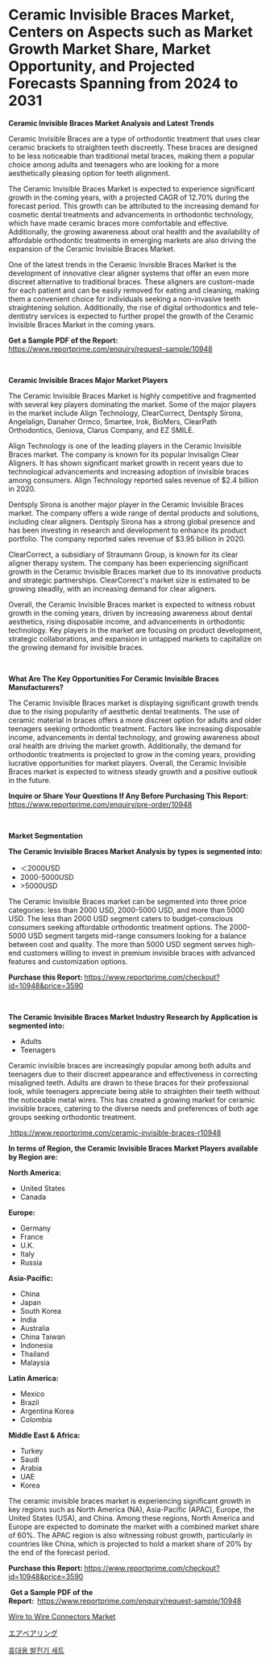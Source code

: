 <p><h1>Ceramic Invisible Braces Market, Centers on Aspects such as Market Growth Market Share, Market Opportunity, and Projected Forecasts Spanning from 2024 to 2031</h1></p><p><strong>Ceramic Invisible Braces Market Analysis and Latest Trends</strong></p>
<p><p>Ceramic Invisible Braces are a type of orthodontic treatment that uses clear ceramic brackets to straighten teeth discreetly. These braces are designed to be less noticeable than traditional metal braces, making them a popular choice among adults and teenagers who are looking for a more aesthetically pleasing option for teeth alignment.</p><p>The Ceramic Invisible Braces Market is expected to experience significant growth in the coming years, with a projected CAGR of 12.70% during the forecast period. This growth can be attributed to the increasing demand for cosmetic dental treatments and advancements in orthodontic technology, which have made ceramic braces more comfortable and effective. Additionally, the growing awareness about oral health and the availability of affordable orthodontic treatments in emerging markets are also driving the expansion of the Ceramic Invisible Braces Market.</p><p>One of the latest trends in the Ceramic Invisible Braces Market is the development of innovative clear aligner systems that offer an even more discreet alternative to traditional braces. These aligners are custom-made for each patient and can be easily removed for eating and cleaning, making them a convenient choice for individuals seeking a non-invasive teeth straightening solution. Additionally, the rise of digital orthodontics and tele-dentistry services is expected to further propel the growth of the Ceramic Invisible Braces Market in the coming years.</p></p>
<p><strong>Get a Sample PDF of the Report:&nbsp;</strong> <a href="https://www.reportprime.com/enquiry/request-sample/10948">https://www.reportprime.com/enquiry/request-sample/10948</a></p>
<p>&nbsp;</p>
<p><strong>Ceramic Invisible Braces Major Market Players</strong></p>
<p><p>The Ceramic Invisible Braces Market is highly competitive and fragmented with several key players dominating the market. Some of the major players in the market include Align Technology, ClearCorrect, Dentsply Sirona, Angelalign, Danaher Ormco, Smartee, Irok, BioMers, ClearPath Orthodontics, Geniova, Clarus Company, and EZ SMILE.</p><p>Align Technology is one of the leading players in the Ceramic Invisible Braces market. The company is known for its popular Invisalign Clear Aligners. It has shown significant market growth in recent years due to technological advancements and increasing adoption of invisible braces among consumers. Align Technology reported sales revenue of $2.4 billion in 2020.</p><p>Dentsply Sirona is another major player in the Ceramic Invisible Braces market. The company offers a wide range of dental products and solutions, including clear aligners. Dentsply Sirona has a strong global presence and has been investing in research and development to enhance its product portfolio. The company reported sales revenue of $3.95 billion in 2020.</p><p>ClearCorrect, a subsidiary of Straumann Group, is known for its clear aligner therapy system. The company has been experiencing significant growth in the Ceramic Invisible Braces market due to its innovative products and strategic partnerships. ClearCorrect's market size is estimated to be growing steadily, with an increasing demand for clear aligners.</p><p>Overall, the Ceramic Invisible Braces market is expected to witness robust growth in the coming years, driven by increasing awareness about dental aesthetics, rising disposable income, and advancements in orthodontic technology. Key players in the market are focusing on product development, strategic collaborations, and expansion in untapped markets to capitalize on the growing demand for invisible braces.</p></p>
<p>&nbsp;</p>
<p><strong>What Are The Key Opportunities For Ceramic Invisible Braces Manufacturers?</strong></p>
<p><p>The Ceramic Invisible Braces market is displaying significant growth trends due to the rising popularity of aesthetic dental treatments. The use of ceramic material in braces offers a more discreet option for adults and older teenagers seeking orthodontic treatment. Factors like increasing disposable income, advancements in dental technology, and growing awareness about oral health are driving the market growth. Additionally, the demand for orthodontic treatments is projected to grow in the coming years, providing lucrative opportunities for market players. Overall, the Ceramic Invisible Braces market is expected to witness steady growth and a positive outlook in the future.</p></p>
<p><strong>Inquire or Share Your Questions If Any Before Purchasing This Report:</strong> <a href="https://www.reportprime.com/enquiry/pre-order/10948">https://www.reportprime.com/enquiry/pre-order/10948</a></p>
<p>&nbsp;</p>
<p><strong>Market Segmentation</strong></p>
<p><strong>The Ceramic Invisible Braces Market Analysis by types is segmented into:</strong></p>
<p><ul><li>＜2000USD</li><li>2000-5000USD</li><li>>5000USD</li></ul></p>
<p><p>The Ceramic Invisible Braces market can be segmented into three price categories: less than 2000 USD, 2000-5000 USD, and more than 5000 USD. The less than 2000 USD segment caters to budget-conscious consumers seeking affordable orthodontic treatment options. The 2000-5000 USD segment targets mid-range consumers looking for a balance between cost and quality. The more than 5000 USD segment serves high-end customers willing to invest in premium invisible braces with advanced features and customization options.</p></p>
<p><strong>Purchase this Report:&nbsp;</strong><a href="https://www.reportprime.com/checkout?id=10948&price=3590">https://www.reportprime.com/checkout?id=10948&price=3590</a></p>
<p>&nbsp;</p>
<p><strong>The Ceramic Invisible Braces Market Industry Research by Application is segmented into:</strong></p>
<p><ul><li>Adults</li><li>Teenagers</li></ul></p>
<p><p>Ceramic invisible braces are increasingly popular among both adults and teenagers due to their discreet appearance and effectiveness in correcting misaligned teeth. Adults are drawn to these braces for their professional look, while teenagers appreciate being able to straighten their teeth without the noticeable metal wires. This has created a growing market for ceramic invisible braces, catering to the diverse needs and preferences of both age groups seeking orthodontic treatment.</p></p>
<p><a href="https://www.reportprime.com/ceramic-invisible-braces-r10948">&nbsp;https://www.reportprime.com/ceramic-invisible-braces-r10948</a></p>
<p><strong>In terms of Region, the Ceramic Invisible Braces Market Players available by Region are:</strong></p>
<p>
    <p> <strong> North America: </strong>
        <ul>
            <li>United States</li>
            <li>Canada</li>
        </ul>
        </p> 
    <p> <strong> Europe: </strong>
        <ul>
            <li>Germany</li>
            <li>France</li>
            <li>U.K.</li>
            <li>Italy</li>
            <li>Russia</li>
        </ul>
        </p> 
    <p> <strong> Asia-Pacific: </strong>
        <ul>
            <li>China</li>
            <li>Japan</li>
            <li>South Korea</li>
            <li>India</li>
            <li>Australia</li>
            <li>China Taiwan</li>
            <li>Indonesia</li>
            <li>Thailand</li>
            <li>Malaysia</li>
        </ul>
        </p> 
    <p> <strong> Latin America: </strong>
        <ul>
            <li>Mexico</li>
            <li>Brazil</li>
            <li>Argentina Korea</li>
            <li>Colombia</li>
        </ul>
        </p> 
    <p> <strong> Middle East & Africa: </strong>
        <ul>
            <li>Turkey</li>
            <li>Saudi</li>
            <li>Arabia</li>
            <li>UAE</li>
            <li>Korea</li>
        </ul>
    </p>
    </p>
<p><p>The ceramic invisible braces market is experiencing significant growth in key regions such as North America (NA), Asia-Pacific (APAC), Europe, the United States (USA), and China. Among these regions, North America and Europe are expected to dominate the market with a combined market share of 60%. The APAC region is also witnessing robust growth, particularly in countries like China, which is projected to hold a market share of 20% by the end of the forecast period.</p></p>
<p><strong>Purchase this Report: </strong><a href="https://www.reportprime.com/checkout?id=10948&price=3590">https://www.reportprime.com/checkout?id=10948&price=3590</a></p>
<p>&nbsp;<strong>Get a Sample PDF of the Report:&nbsp;&nbsp;</strong><a href="https://www.reportprime.com/enquiry/request-sample/10948">https://www.reportprime.com/enquiry/request-sample/10948</a></p>
<p><strong></strong></p>
<p><p><a href="https://skillful-vermicelli-b89.notion.site/Analyzing-Wire-to-Wire-Connectors-Market-Global-Industry-Perspective-and-Forecast-2024-to-2031-8a37bd9bcea74b81ac114b19664793f7">Wire to Wire Connectors Market</a></p><p><a href="https://github.com/mreklxf44233/Market-Research-Report-List-1/blob/main/385566424271.md">エアベアリング</a></p><p><a href="https://github.com/oajzkywllm460/Market-Research-Report-List-1/blob/main/502966922220.md">휴대용 발전기 세트</a></p></p>